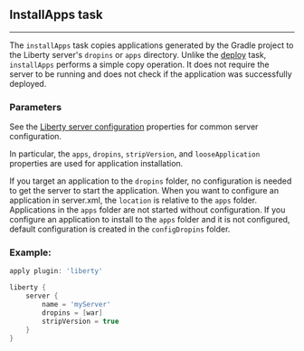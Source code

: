 ## InstallApps task
---
The `installApps` task copies applications generated by the Gradle project to the Liberty server's `dropins` or `apps` directory. Unlike the [deploy](deploy.md#deploy) task, `installApps` performs a simple copy operation. It does not require the server to be running and does not check if the application was successfully deployed.

### Parameters

See the [Liberty server configuration](libertyExtensions.md#Liberty-server-configuration) properties for common server configuration.

In particular, the `apps`, `dropins`, `stripVersion`, and `looseApplication` properties are used for application installation.

If you target an application to the `dropins` folder, no configuration is needed to get the server to start the application. When you want to configure an application in server.xml, the `location` is relative to the `apps` folder. Applications in the `apps` folder are not started without configuration. If you configure an application to install to the `apps` folder and it is not configured, default configuration is created in the `configDropins` folder.

### Example:

```groovy
apply plugin: 'liberty'

liberty {
    server {
        name = 'myServer'
        dropins = [war]
        stripVersion = true
    }
}
```
